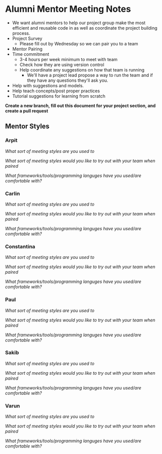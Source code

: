 # Alumni Mentor Meeting Notes

* We want alumni mentors to help our project group make the most efficient and reusable code in as well as coordinate the project building process.
* Project Survey
  * Please fill out by Wednesday so we can pair you to a team
* Mentor Pairing
* Time commitment
  * 3-4 hours per week minimum to meet with team
  * Check how they are using version control
  * Help coordinate any suggestions on how that team is running
    * We'll have a project lead propose a way to run the team and if they have any questions they'll ask you.
* Help with suggestions and models.
 * Help teach concepts/post proper practices
* Tutorial suggestions for learning from scratch

**Create a new branch, fill out this document for your project section, and create a pull request**

## Mentor Styles

### Arpit

*What sort of meeting styles are you used to*

*What sort of meeting styles would you like to try out with your team when paired*

*What frameworks/tools/programming languges have you used/are comfortable with?*

### Carlin

*What sort of meeting styles are you used to*

*What sort of meeting styles would you like to try out with your team when paired*

*What frameworks/tools/programming languges have you used/are comfortable with?*

### Constantina

*What sort of meeting styles are you used to*

*What sort of meeting styles would you like to try out with your team when paired*

*What frameworks/tools/programming languges have you used/are comfortable with?*

### Paul

*What sort of meeting styles are you used to*

*What sort of meeting styles would you like to try out with your team when paired*

*What frameworks/tools/programming languges have you used/are comfortable with?*

### Sakib

*What sort of meeting styles are you used to*

*What sort of meeting styles would you like to try out with your team when paired*

*What frameworks/tools/programming languges have you used/are comfortable with?*

### Varun

*What sort of meeting styles are you used to*

*What sort of meeting styles would you like to try out with your team when paired*

*What frameworks/tools/programming languges have you used/are comfortable with?*
